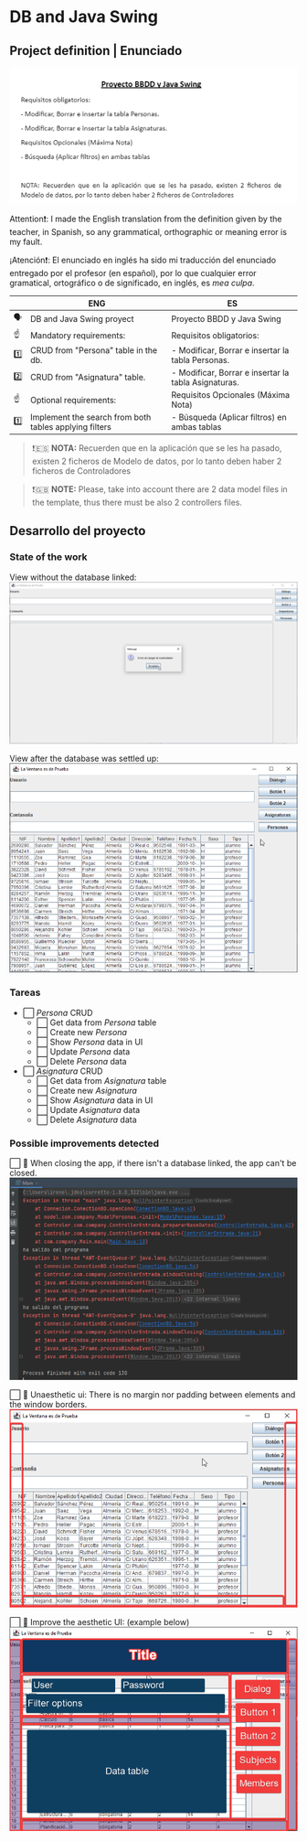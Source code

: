 # DB and Java Swing

## Project definition | Enunciado

![img.png](dev/img/v_projectDefinition.png)

Attention❗: I made the English translation from the definition given by the teacher, in Spanish, so any grammatical, orthographic or meaning error is my fault.

¡Atención❗: El enunciado en inglés ha sido mi traducción del enunciado entregado por el profesor (en español), por lo que cualquier error gramatical, ortográfico o de significado, en inglés, es _mea culpa_.


| | ENG | ES |
|---- |---- |---- |
| 🗣 | DB and Java Swing proyect |Proyecto BBDD y Java Swing
| ☝ |Mandatory requirements: |Requisitos obligatorios:
| 1️⃣ | CRUD from "Persona" table in the db. |- Modificar, Borrar e insertar la tabla Personas.
| 2️⃣ | CRUD from "Asignatura" table. |- Modificar, Borrar e insertar la tabla Asignaturas.
| ☝ | Optional requirements: |Requisitos Opcionales (Máxima Nota)
| 1️⃣ | Implement the search from both tables applying filters |- Búsqueda (Aplicar filtros) en ambas tablas

> ❗🇪🇸 **NOTA:** Recuerden que en la aplicación que se les ha pasado, 
existen 2 ficheros de Modelo de datos, por lo tanto deben haber 2 ficheros de Controladores

> ❗🇬🇧 **NOTE:** Please, take into account there are 2 data model files in the template, thus there must be 
 also 2 controllers files.
 
## Desarrollo del proyecto
### State of the work

View without the database linked:
![Main window](dev/img/v0_state_mainWindow.png)

View after the database was settled up:
![Main window](dev/img/v0_state_MainWindowWithData.png)

### Tareas

- ⬜ _Persona_ CRUD
  - ⬜ Get data from _Persona_ table
  - ⬜ Create new _Persona_
  - ⬜ Show _Persona_ data in UI
  - ⬜ Update _Persona_ data
  - ⬜ Delete _Persona_ data
- ⬜ _Asignatura_ CRUD
  - ⬜ Get data from _Asignatura_ table
  - ⬜ Create new _Asignatura_
  - ⬜ Show _Asignatura_ data in UI
  - ⬜ Update _Asignatura_ data
  - ⬜ Delete _Asignatura_ data

### Possible improvements detected

⬜ 🐞 When closing the app, if there isn't a database linked, the app can't be closed.
![Mayor Bug: App can't be closed](dev/img/v0_issue_1-main_appCantBeClosed.png)

⬜ 🎨 Unaesthetic ui: There is no margin nor padding between elements and the window borders.
![Minnor issue: There aren't margin nor padding](dev/img/v0_issue_3-trivial_marginsAndPaddings.png)

⬜ 🎨 Improve the aesthetic UI: (example below)
![ui reworked example](dev/img/v0_issue_3-trivial_reworkUI.png)
